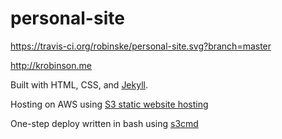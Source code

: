 # personal-site 

https://travis-ci.org/robinske/personal-site.svg?branch=master

http://krobinson.me

Built with HTML, CSS, and [Jekyll](https://jekyllrb.com).

Hosting on AWS using [S3 static website hosting](https://docs.aws.amazon.com/AmazonS3/latest/dev/WebsiteHosting.html)

One-step deploy written in bash using [s3cmd](http://s3tools.org/s3cmd)
